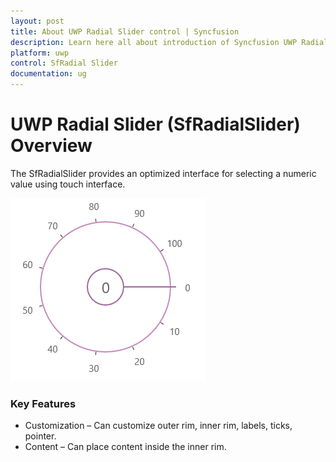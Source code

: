 ```yaml
---
layout: post
title: About UWP Radial Slider control | Syncfusion
description: Learn here all about introduction of Syncfusion UWP Radial Slider (SfRadialSlider) control, its elements and more.
platform: uwp
control: SfRadial Slider 
documentation: ug
---
```


# UWP Radial Slider (SfRadialSlider) Overview

The SfRadialSlider provides an optimized interface for selecting a numeric value using touch interface.

![Circular slider to select numeric values](Overview_images/uwp-radial-slider-overview.png)

### Key Features

* Customization – Can customize outer rim, inner rim, labels, ticks, pointer. 
* Content – Can place content inside the inner rim. 
